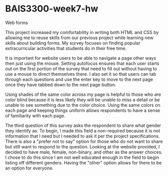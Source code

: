 # BAIS3300-week7-hw
Web forms

This project increased my comfortability in writing both HTML and CSS by allowing me to reuse skills from our previous project while learning new skills about building forms. My survey focuses on finding popular extracurricular activities that students do in their free time.

It is important for website users to be able to navigate a page other ways then just using the mouse. Setting autofocus ensures that each user starts out on the first portion of the survey that need to fill out without having to use a mouse to direct themselves there. I also set it so that users can tab through each questions and use the enter key to move to the next page once they have tabbed down to the next page button.

Using shades of the same color across my page is helpful to those who are color blind because it is less likely they will be unable to miss a detail or be unable to see something due to the color choice. Using the same colors on each page and keeping things uniform allows respondents to have a sense of familiarity with each page.

The third question of this survey asks the respondent to share what gender they identify as. To begin, I made this field a non-required because it is not information that I need but I needed to ask it per the project specifications. There is also a "prefer not to say" option for those who do not want to share but still want to respond to the question. Looking at the website provided, I decided to have male, female, non-binary, and other as the answer choices. I chose to do this since I am not well educated enough in the field to begin listing off different genders. Having the "other" option allows for there to be an option for everyone. 